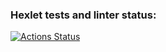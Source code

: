 ### Hexlet tests and linter status:
[![Actions Status](https://github.com/pashhha/frontend-project-lvl2/workflows/hexlet-check/badge.svg)](https://github.com/pashhha/frontend-project-lvl2/actions)